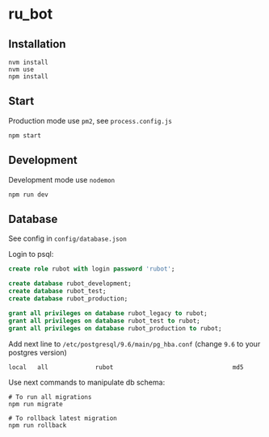 # ru_bot

## Installation

```shell
nvm install
nvm use
npm install
```

## Start

Production mode use `pm2`, see `process.config.js`

```shell
npm start
```


## Development

Development mode use `nodemon`

```shell
npm run dev
```

## Database

See config in `config/database.json`

Login to psql:

```sql
create role rubot with login password 'rubot';

create database rubot_development;
create database rubot_test;
create database rubot_production;

grant all privileges on database rubot_legacy to rubot;
grant all privileges on database rubot_test to rubot;
grant all privileges on database rubot_production to rubot;
```

Add next line to `/etc/postgresql/9.6/main/pg_hba.conf` (change `9.6` to your postgres version)

```
local   all             rubot                                 md5
```

Use next commands to manipulate db schema:

```shell
# To run all migrations
npm run migrate

# To rollback latest migration
npm run rollback
```

